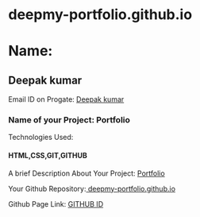 # deepmy-portfolio.github.io

<h1>Name:</h1> <h2>Deepak kumar</h2>

Email ID on Progate: <a href="https://mail.google.com/mail/u/0/dk271560@gmail.com">Deepak kumar</a>

 <h3>Name of your Project: Portfolio</h3>

Technologies Used:<h4>HTML,CSS,GIT,GITHUB</h4>

A brief Description About Your Project: <a href="https://drive.google.com/file/d/1HPZW9tlQqlu9zmnfRiawcgKm4Jogqnv5/view?usp=drivesdk"> Portfolio</a>

Your Github Repository:<a href="https://github.com/Deepak143341/deepmy-portfolio.github.io"> deepmy-portfolio.github.io</a>

Github Page Link: <a href="https://github.com/Deepak143341/"> GITHUB ID</a>

